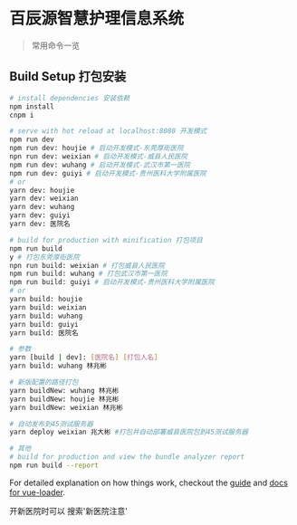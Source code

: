 # 百辰源智慧护理信息系统

> 常用命令一览

## Build Setup 打包安装

```bash
# install dependencies 安装依赖
npm install
cnpm i

# serve with hot reload at localhost:8080 开发模式
npm run dev
npm run dev: houjie # 启动开发模式-东莞厚街医院
npn run dev: weixian # 启动开发模式-威县人民医院
npm run dev: wuhang # 启动开发模式-武汉市第一医院
npm run dev: guiyi # 启动开发模式-贵州医科大学附属医院
# or
yarn dev: houjie
yarn dev: weixian
yarn dev: wuhang
yarn dev: guiyi
yarn dev: 医院名

# build for production with minification 打包项目
npm run build
y # 打包东莞厚街医院
npn run build: weixian # 打包威县人民医院
npm run build: wuhang # 打包武汉市第一医院
npm run build: guiyi # 启动开发模式-贵州医科大学附属医院
# or
yarn build: houjie
yarn build: weixian
yarn build: wuhang
yarn build: guiyi
yarn build: 医院名

# 参数
yarn [build | dev]: [医院名] [打包人名]
yarn build: wuhang 林兆彬

# 新版配置的路径打包
yarn buildNew: wuhang 林兆彬
yarn buildNew: houjie 林兆彬
yarn buildNew: weixian 林兆彬

# 自动发布到45测试服务器
yarn deploy weixian 兆大彬 #打包并自动部署威县医院包到45测试服务器

# 其他
# build for production and view the bundle analyzer report
npm run build --report
```

For detailed explanation on how things work, checkout the [guide](http://vuejs-templates.github.io/webpack/) and [docs for vue-loader](http://vuejs.github.io/vue-loader).

开新医院时可以 搜索'新医院注意'
